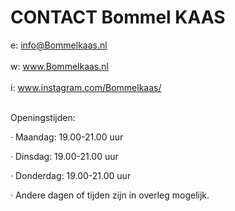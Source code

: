 # CONTACT Bommel KAAS

e: info@Bommelkaas.nl <br/> <br/>
w: www.Bommelkaas.nl <br/> <br/>
i: www.instagram.com/Bommelkaas/ <br/> <br/>

Openingstijden:

· Maandag: 19.00-21.00 uur

· Dinsdag: 19.00-21.00 uur

· Donderdag: 19.00-21.00 uur

· Andere dagen of tijden zijn in overleg mogelijk.